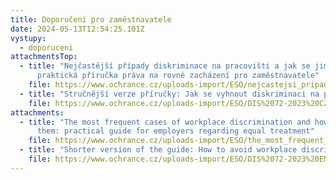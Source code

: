 ```yaml
---
title: Doporučení pro zaměstnavatele
date: 2024-05-13T12:54:25.101Z
vystupy:
  - doporuceni
attachmentsTop:
  - title: "Nejčastější případy diskriminace na pracovišti a jak se jim vyhnout:
      praktická příručka práva na rovné zacházení pro zaměstnavatele"
    file: https://www.ochrance.cz/uploads-import/ESO/nejcastejsi_pripady_diskriminace_na_pracovisti_a_jak_se_jim_vyhnout_-_prakticka_prirucka.pdf
  - title: "Stručnější verze příručky: Jak se vyhnout diskriminaci na pracovišti"
    file: https://www.ochrance.cz/uploads-import/ESO/DIS%2072-2023%20CZ.pdf
attachments:
  - title: "The most frequent cases of workplace discrimination and how to avoid
      them: practical guide for employers regarding equal treatment"
    file: https://www.ochrance.cz/uploads-import/ESO/the_most_frequent_cases_of_workplace_discrimination_and_how_to_avoid_them_-_practical_guide.pdf
  - title: "Shorter version of the guide: How to avoid workplace discrimination"
    file: https://www.ochrance.cz/uploads-import/ESO/DIS%2072-2023%20ENG%20-%20kopie.pdf
---
```

